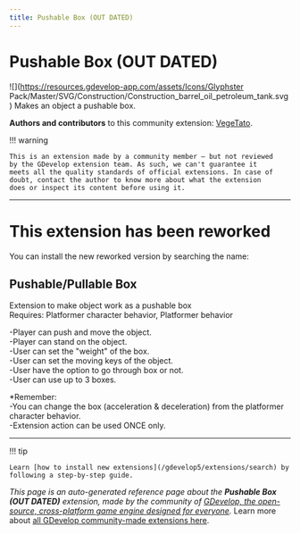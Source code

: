 ```yaml
---
title: Pushable Box (OUT DATED)
---
```

# Pushable Box (OUT DATED)

![](https://resources.gdevelop-app.com/assets/Icons/Glyphster Pack/Master/SVG/Construction/Construction_barrel_oil_petroleum_tank.svg)
Makes an object a pushable box.

**Authors and contributors** to this community extension: [VegeTato](https://gd.games/VegeTato).

!!! warning
    
        
    This is an extension made by a community member — but not reviewed
    by the GDevelop extension team. As such, we can't guarantee it
    meets all the quality standards of official extensions. In case of
    doubt, contact the author to know more about what the extension
    does or inspect its content before using it.
    

---

# This extension has been reworked   
You can install the new reworked version by searching the name:  

**Pushable/Pullable Box**
---
Extension to make object work as a pushable box  
Requires: Platformer character behavior, Platformer behavior  

-Player can push and move the object.  
-Player can stand on the object.  
-User can set the "weight" of the box.  
-User can set the moving keys of the object.  
-User have the option to go through box or not.  
-User can use up to 3 boxes.  


*Remember:  
-You can change the box (acceleration & deceleration) from the platformer character behavior.  
-Extension action can be used ONCE only.  

---

!!! tip

    Learn [how to install new extensions](/gdevelop5/extensions/search) by following a step-by-step guide.

*This page is an auto-generated reference page about the **Pushable Box (OUT DATED)** extension, made by the community of [GDevelop, the open-source, cross-platform game engine designed for everyone](https://gdevelop.io/).* Learn more about [all GDevelop community-made extensions here](/gdevelop5/extensions).